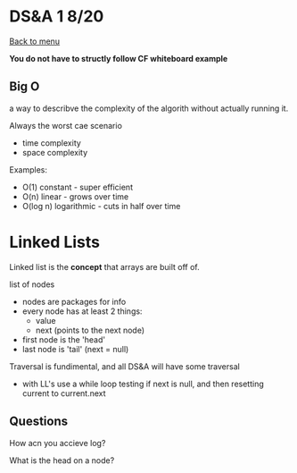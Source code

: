 # DS&A 1 8/20
[Back to menu](../README.md)

**You do not have to structly follow CF whiteboard example**

## Big O
a way to describve the complexity of the algorith without actually running it. 

Always the worst cae scenario

- time complexity 
- space complexity

Examples:
- O(1) constant - super efficient
- O(n) linear - grows over time
- O(log n) logarithmic - cuts in half over time

# Linked Lists
Linked list is the __concept__ that arrays are built off of.

list of nodes
- nodes are packages for info
- every node has at least 2 things: 
    - value
    - next (points to the next node)
- first node is the 'head'
- last node is 'tail' (next = null)

Traversal is fundimental, and all DS&A will have some traversal
- with LL's use a while loop testing if next is null, and then resetting current to current.next

## Questions
How acn you accieve log?

What is the head on a node?